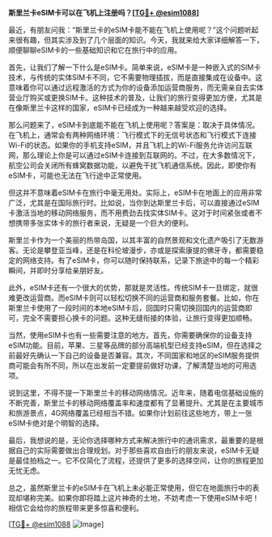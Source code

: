**斯里兰卡eSIM卡可以在飞机上注册吗？[[TG💪+ @esim1088](https://t.me/s/esim1088)]**

最近，有朋友问我：“斯里兰卡的eSIM卡能不能在飞机上使用呢？”这个问题听起来很有趣，但其实涉及到了几个层面的知识。今天，我就来给大家详细解答一下，顺便聊聊eSIM卡的一些基础知识和它在旅行中的应用。

首先，让我们了解一下什么是eSIM卡。简单来说，eSIM卡是一种嵌入式的SIM卡技术，与传统的实体SIM卡不同，它不需要物理插拔，而是直接集成在设备中。这意味着你可以通过远程激活的方式为你的设备添加运营商服务，而无需亲自去实体营业厅购买或更换SIM卡。这种技术的普及，让我们的旅行变得更加方便，尤其是在像斯里兰卡这样的国家，eSIM卡已经成为一种越来越受欢迎的选择。

那么问题来了，eSIM卡到底能不能在飞机上使用呢？答案是：取决于具体情况。在飞机上，通常会有两种网络环境：飞行模式下的无信号状态和飞行模式下连接Wi-Fi的状态。如果你的手机支持eSIM，并且飞机上的Wi-Fi服务允许访问互联网，那么理论上你是可以通过eSIM卡连接到互联网的。不过，在大多数情况下，航空公司会关闭所有蜂窝数据功能，以避免干扰飞机通信系统。因此，即使你有eSIM卡，可能也无法在飞行途中正常使用。

但这并不意味着eSIM卡在旅行中毫无用处。实际上，eSIM卡在地面上的应用非常广泛，尤其是在国际旅行时。比如说，当你到达斯里兰卡后，可以直接通过eSIM卡激活当地的移动网络服务，而不用费劲去找实体SIM卡。这对于时间紧张或者不想携带多张实体卡的旅行者来说，无疑是一个巨大的便利。

斯里兰卡作为一个美丽的热带岛国，以其丰富的自然景观和文化遗产吸引了无数游客。无论是攀登亚当峰，还是在科伦坡漫步，亦或是探索康提的佛牙寺，都需要稳定的网络支持。有了eSIM卡，你可以随时保持联系，记录下旅途中的每一个精彩瞬间，并即时分享给亲朋好友。

此外，eSIM卡还有一个很大的优势，那就是灵活性。传统SIM卡一旦绑定，就很难更改运营商。而eSIM卡则可以轻松切换不同的运营商和服务套餐。比如，你在斯里兰卡使用了一段时间的本地eSIM卡后，回国时只需切换回国内的运营商即可，完全不需要担心换卡的问题。这种无缝衔接的体验，让旅行变得更加顺畅。

当然，使用eSIM卡也有一些需要注意的地方。首先，你需要确保你的设备支持eSIM功能。目前，苹果、三星等品牌的部分高端机型已经支持eSIM，但在选择之前最好先确认一下自己的设备是否兼容。其次，不同国家和地区的eSIM服务提供商可能会有所不同，所以在出发前一定要提前做好功课，了解清楚当地的可用选项。

说到这里，不得不提一下斯里兰卡的移动网络情况。近年来，随着电信基础设施的不断完善，斯里兰卡的移动网络覆盖率和速度都有了显著提升。尤其是在主要城市和旅游景点，4G网络覆盖已经相当不错。如果你计划前往这些地方，带上一张eSIM卡绝对是个明智的选择。

最后，我想说的是，无论你选择哪种方式来解决旅行中的通讯需求，最重要的是根据自己的实际需要做出合理规划。对于那些喜欢自由行的朋友来说，eSIM卡无疑是最佳拍档之一。它不仅简化了流程，还提供了更多的选择空间，让你的旅程更加无忧无虑。

总之，虽然斯里兰卡的eSIM卡在飞机上未必能正常使用，但它在地面旅行中的表现却堪称完美。如果你即将踏上这片神奇的土地，不妨考虑一下使用eSIM卡吧！相信它会给你的旅程带来更多惊喜和便利。

[[TG💪+ @esim1088](https://t.me/s/esim1088) ![Image](https://i.postimg.cc/4NQfJmqS/Snipaste-2025-05-13-00-14-12.png)]